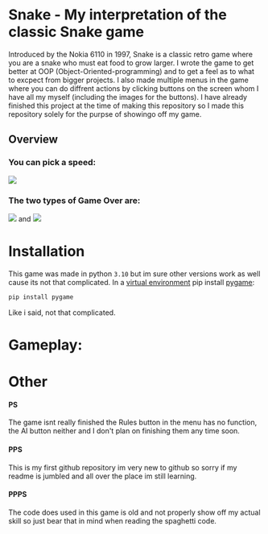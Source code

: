# Snake - My interpretation of the classic Snake game 
Introduced by the Nokia 6110 in 1997, Snake is a classic retro game where you are a snake who must eat food to grow larger. I wrote the game to get better at OOP (Object-Oriented-programming) and to get a feel as to what to excpect from bigger projects. I also made multiple menus in the game where you can do diffrent actions by clicking buttons on the screen whom I have all my myself (including the images for the buttons). I have already finished this project at the time of making this repository so I made this repository solely for the purpse of showingo off my game.

## Overview

### You can pick a speed: 
![](https://media.giphy.com/media/TZnc5GzsOotcJw3pik/giphy.gif)

### The two types of Game Over are: 
![](https://media.giphy.com/media/1OS6sC6roMBzoAXhDQ/giphy.gif) and ![](https://media.giphy.com/media/hreiaA1XyOXsdEva59/giphy.gif)

# Installation
This game was made in python `3.10` but im sure other versions work as well cause its not that complicated. In a [virtual environment](https://github.com/pypa/virtualenv) pip install [pygame](https://github.com/pygame/):
```bash
pip install pygame
```
Like i said, not that complicated.
  
# Gameplay:
<gameplay>
  
# Other
#### PS
The game isnt really finished the Rules button in the menu has no function, the AI button neither and I don't plan on finishing them any time soon.

#### PPS 
This is my first github repository im very new to github so sorry if my readme is jumbled and all over the place im still learning.

#### PPPS
The code does used in this game is old and not properly show off my actual skill so just bear that in mind when reading the spaghetti code.
